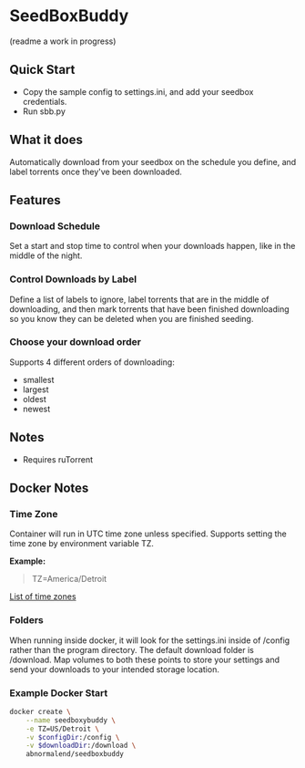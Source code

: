 # SeedBoxBuddy
(readme a work in progress)

## Quick Start
- Copy the sample config to settings.ini, and add your seedbox credentials.
- Run sbb.py

## What it does
Automatically download from your seedbox on the schedule you define, and label torrents once they've been downloaded.

## Features
### Download Schedule
Set a start and stop time to control when your downloads happen, like in the middle of the night.
### Control Downloads by Label
Define a list of labels to ignore, label torrents that are in the middle of downloading, and then mark torrents that have been finished downloading so you know they can be deleted when you are finished seeding.
### Choose your download order
Supports 4 different orders of downloading:
- smallest
- largest
- oldest
- newest

## Notes
- Requires ruTorrent


## Docker Notes
### Time Zone
Container will run in UTC time zone unless specified.  Supports setting the time zone by environment variable TZ.  

**Example:**
> TZ=America/Detroit


[List of time zones](https://en.wikipedia.org/wiki/List_of_tz_database_time_zones)

### Folders
When running inside docker, it will look for the settings.ini inside of /config rather than the program directory.  The default download folder is /download.  Map volumes to both these points to store your settings and send your downloads to your intended storage location.

### Example Docker Start
```bash
docker create \
    --name seedboxybuddy \
    -e TZ=US/Detroit \
    -v $configDir:/config \
    -v $downloadDir:/download \
    abnormalend/seedboxbuddy
```

